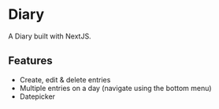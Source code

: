 # Diary 
A Diary built with NextJS.

## Features
- Create, edit & delete entries
- Multiple entries on a day (navigate using the bottom menu)
- Datepicker
